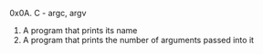 0x0A. C - argc, argv
1. A program that prints its name
2. A program that prints the number of arguments passed into it
